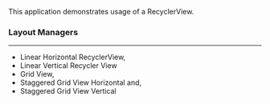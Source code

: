 This application demonstrates usage of a RecyclerView.

### Layout Managers
---------------------------------------------------
- Linear Horizontal RecyclerView,
- Linear Vertical Recycler View
- Grid View,
- Staggered Grid View Horizontal and,
- Staggered Grid View Vertical
